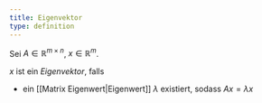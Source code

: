 ```yaml
---
title: Eigenvektor
type: definition
---
```


Sei $A \in \mathbb{R}^{m \times n}$, $x \in \mathbb{R}^m$.

$x$ ist ein *Eigenvektor*, falls
- ein [[Matrix Eigenwert|Eigenwert]] $\lambda$ existiert, sodass $Ax = \lambda x$